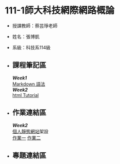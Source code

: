 # 111-1師大科技網際網路概論  
* 授課教師：蔡芸琤老師  
* 姓名：張博凱  
* 系級：科技系114級  

* ## 課程筆記區  
    ***Week1***\
    [Markdown 語法](https://markdown.tw/)\
    ***Week2***\
    [html Tutorial](https://www.w3schools.com/html/default.asp)
* ## 作業連結區
    ***Week2***  
    [個人靜態網站](https://allen20021005.github.io/Web/mypage/)架設  
    [作業一](https://youtu.be/ke0Qz0WtHYM)
    [作業二](https://youtu.be/Phr7a4e4zPg)
* ## 專題連結區
